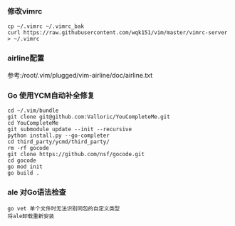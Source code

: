 ### 修改vimrc
```
cp ~/.vimrc ~/.vimrc_bak
curl https://raw.githubusercontent.com/wqk151/vim/master/vimrc-server > ~/.vimrc
```

### airline配置

参考:/root/.vim/plugged/vim-airline/doc/airline.txt

### Go 使用YCM自动补全修复

```
cd ~/.vim/bundle
git clone git@github.com:Valloric/YouCompleteMe.git
cd YouCompleteMe
git submodule update --init --recursive
python install.py --go-completer
cd third_party/ycmd/third_party/
rm -rf gocode
git clone https://github.com/nsf/gocode.git
cd gocode
go mod init
go build .
```

### ale 对Go语法检查

```
go vet 单个文件时无法识别同包的自定义类型
将ale卸载重新安装
```
